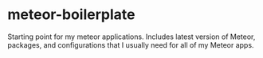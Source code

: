 meteor-boilerplate
==================

Starting point for my meteor applications. Includes latest version of Meteor, packages, and configurations that I usually need for all of my Meteor apps.

